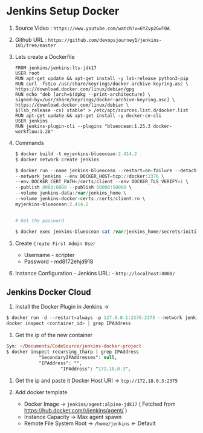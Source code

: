 # Jenkins Setup Docker

1. Source Video :  `https://www.youtube.com/watch?v=6YZvp2GwT0A`
1. Github URL : `https://github.com/devopsjourney1/jenkins-101/tree/master`
1. Lets create a Dockerfile

    ```docker
    FROM jenkins/jenkins:lts-jdk17
    USER root
    RUN apt-get update && apt-get install -y lsb-release python3-pip
    RUN curl -fsSLo /usr/share/keyrings/docker-archive-keyring.asc \
    https://download.docker.com/linux/debian/gpg
    RUN echo "deb [arch=$(dpkg --print-architecture) \
    signed-by=/usr/share/keyrings/docker-archive-keyring.asc] \
    https://download.docker.com/linux/debian \
    $(lsb_release -cs) stable" > /etc/apt/sources.list.d/docker.list
    RUN apt-get update && apt-get install -y docker-ce-cli
    USER jenkins
    RUN jenkins-plugin-cli --plugins "blueocean:1.25.3 docker-workflow:1.28"
    ```

1. Commands 

    ```powershell
    $ docker build -t myjenkins-blueocean:2.414.2 .
    $ docker network create jenkins

    $ docker run --name jenkins-blueocean --restart=on-failure --detach \
    --network jenkins --env DOCKER_HOST=tcp://docker:2376 \
    --env DOCKER_CERT_PATH=/certs/client --env DOCKER_TLS_VERIFY=1 \
    --publish 8080:8080 --publish 50000:50000 \
    --volume jenkins-data:/var/jenkins_home \
    --volume jenkins-docker-certs:/certs/client:ro \
    myjenkins-blueocean:2.414.2


    # Get the password 

    $ docker exec jenkins-blueocean cat /var/jenkins_home/secrets/initialAdminPassword
    ```
1. Create `Create First Admin User`
    - Username - scripter
    - Password - md8172ehjd918
1. Instance Configuration - Jenkins URL: - `http://localhost:8080/`

## Jenkins Docker Cloud

1. Install the Docker Plugin in Jenkins -> 

```powershell
$ docker run -d --restart=always -p 127.0.0.1:2376:2375 --network jenkins -v /var/run/docker.sock:/var/run/docker.sock alpine/socat tcp-listen:2375,fork,reuseaddr unix-connect:/var/run/docker.sock
docker inspect <container_id> | grep IPAddress
```
1. Get the ip of the new container 

```ps
Syn: ~/Documents/CodeSource/jenkins-docker-project 
$ docker inspect recursing_tharp | grep IPAddress
            "SecondaryIPAddresses": null,
            "IPAddress": "",
                    "IPAddress": "172.18.0.3",
```

1. Get the ip and paste it Docker Host URI -> `tcp://172.18.0.3:2375`

1. Add docker template
    - Docker Image -> `jenkins/agent:alpine-jdk17` ( Fetched from https://hub.docker.com/r/jenkins/agent/ )
    - Instance Capacity -> Max agent spawn
    - Remote File System Root -> `/home/jenkins` <- Default